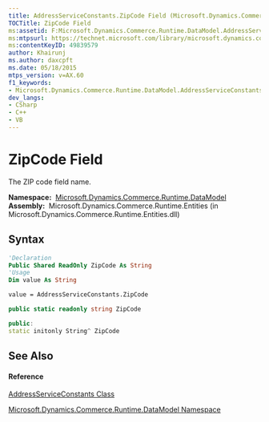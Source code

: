 ```yaml
---
title: AddressServiceConstants.ZipCode Field (Microsoft.Dynamics.Commerce.Runtime.DataModel)
TOCTitle: ZipCode Field
ms:assetid: F:Microsoft.Dynamics.Commerce.Runtime.DataModel.AddressServiceConstants.ZipCode
ms:mtpsurl: https://technet.microsoft.com/library/microsoft.dynamics.commerce.runtime.datamodel.addressserviceconstants.zipcode(v=AX.60)
ms:contentKeyID: 49839579
author: Khairunj
ms.author: daxcpft
ms.date: 05/18/2015
mtps_version: v=AX.60
f1_keywords:
- Microsoft.Dynamics.Commerce.Runtime.DataModel.AddressServiceConstants.ZipCode
dev_langs:
- CSharp
- C++
- VB
---
```


# ZipCode Field

The ZIP code field name.

**Namespace:**  [Microsoft.Dynamics.Commerce.Runtime.DataModel](microsoft-dynamics-commerce-runtime-datamodel-namespace.md)  
**Assembly:**  Microsoft.Dynamics.Commerce.Runtime.Entities (in Microsoft.Dynamics.Commerce.Runtime.Entities.dll)

## Syntax

``` vb
'Declaration
Public Shared ReadOnly ZipCode As String
'Usage
Dim value As String

value = AddressServiceConstants.ZipCode
```

``` csharp
public static readonly string ZipCode
```

``` c++
public:
static initonly String^ ZipCode
```

## See Also

#### Reference

[AddressServiceConstants Class](addressserviceconstants-class-microsoft-dynamics-commerce-runtime-datamodel.md)

[Microsoft.Dynamics.Commerce.Runtime.DataModel Namespace](microsoft-dynamics-commerce-runtime-datamodel-namespace.md)

